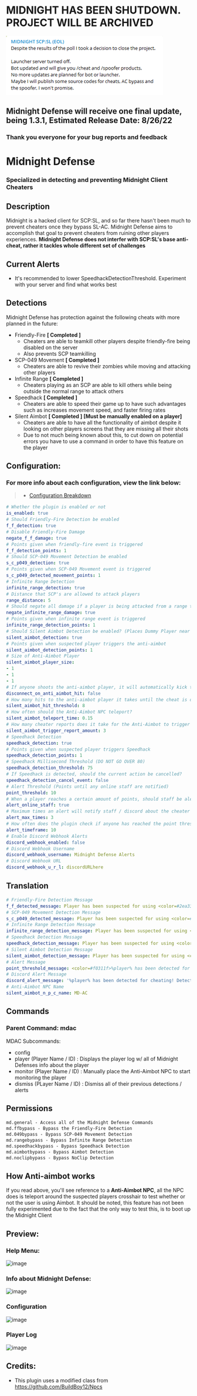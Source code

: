# MIDNIGHT HAS BEEN SHUTDOWN. PROJECT WILL BE ARCHIVED
![image](Images/shutdown.png)

## Midnight Defense will receive one final update, being 1.3.1, Estimated Release Date: 8/26/22
### Thank you everyone for your bug reports and feedback


# Midnight Defense
### Specialized in detecting and preventing Midnight Client Cheaters

## Description
Midnight is a hacked client for SCP:SL, and so far there hasn't been much to prevent cheaters once they bypass SL-AC. Midnight Defense aims to accomplish that goal to prevent cheaters from ruining other players experiences. **Midnight Defense does not interfer with SCP:SL's base anti-cheat, rather it tackles whole different set of challenges**

## Current Alerts
- It's recommended to lower SpeedhackDetectionThreshold. Experiment with your server and find what works best

## Detections
Midnight Defense has protection against the following cheats with more planned in the future:

- Friendly-Fire **[ Completed ]**
  - Cheaters are able to teamkill other players despite friendly-fire being disabled on the server
  - Also prevents SCP teamkilling
- SCP-049 Movement **[ Completed ]**
  - Cheaters are able to revive their zombies while moving and attacking other players
- Infinite Range **[ Completed ]**
  - Cheaters playing as an SCP are able to kill others while being outside the normal range to attack others
- Speedhack **[ Completed ]**
  - Cheaters are able to speed their game up to have such advantages such as increases movement speed, and faster firing rates
- Silent Aimbot **[ Completed ]** **[Must be manually enabled on a player]**
  - Cheaters are able to have all the functionality of aimbot despite it looking on other players screens that they are missing all their shots
  - Due to not much being known about this, to cut down on potential errors you have to use a command in order to have this feature on the player
  
## Configuration:

### For more info about each configuration, view the link below:
>- <a href="ConfigBreakdown.md#Configuration Breakdown">Configuration Breakdown</a>

```yml
# Whether the plugin is enabled or not
is_enabled: true
# Should Friendly-Fire Detection be enabled
f_f_detection: true
# Disable Friendly-Fire Damage
negate_f_f_damage: true
# Points given when friendly-fire event is triggered
f_f_detection_points: 1
# Should SCP-049 Movement Detection be enabled
s_c_p049_detection: true
# Points given when SCP-049 Movement event is triggered
s_c_p049_detected_movement_points: 1
# Infinite Range Detection
infinite_range_detection: true
# Distance that SCP's are allowed to attack players
range_distance: 5
# Should negate all damage if a player is being attacked from a range that is set outside of the range distance
negate_infinite_range_damage: true
# Points given when infinite range event is triggered
infinite_range_detection_points: 1
# Should Silent Aimbot Detection be enabled? (Places Dummy Player near the suspected players crosshair and teleports around every so often to detect if they are aimbotting)
silent_aimbot_detection: true
# Points given when suspected player triggers the anti-aimbot
silent_aimbot_detection_points: 1
# Size of Anti-Aimbot Player
silent_aimbot_player_size:
- 1
- 1
- 1
# If anyone shoots the anti-aimbot player, it will automatically kick them (Default : False)
disconnect_on_anti_aimbot_hit: false
# How many hits to the anti-aimbot player it takes until the cheat is detected
silent_aimbot_hit_threshold: 8
# How often should the Anti-Aimbot NPC teleport?
silent_aimbot_teleport_time: 0.15
# How many cheater reports does it take for the Anti-Aimbot to trigger on the suspected player
silent_aimbot_trigger_report_amount: 3
# Speedhack Detection
speedhack_detection: true
# Points given when suspected player triggers Speedhack
speedhack_detection_points: 1
# Speedhack Millisecond Threshold (DO NOT GO OVER 80)
speedhack_detection_threshold: 75
# If Speedhack is detected, should the current action be cancelled?
speedhack_detection_cancel_event: false
# Alert Threshold (Points until any online staff are notified)
point_threshold: 10
# When a player reaches a certain amount of points, should staff be alerted?
alert_online_staff: true
# Maximum times an alert will notify staff / discord about the cheater
alert_max_times: 3
# How often does the plugin check if anyone has reached the point threshold to alert staff
alert_timeframe: 10
# Enable Discord Webhook Alerts
discord_webhook_enabled: false
# Discord Webhook Username
discord_webhook_username: Midnight Defense Alerts
# Discord Webhook URL
discord_webhook_u_r_l: discordURLhere
```

## Translation
```yml
# Friendly-Fire Detection Message
f_f_detected_message: Player has been suspected for using <color=#2ea339>Friendly-Fire</color> despite it being disabled
# SCP-049 Movement Detection Message
s_c_p049_detected_message: Player has been suspected for using <color=#2ea339>SCP-049 Movement Cheats</color>
# Infinite Range Detection Message
infinite_range_detection_message: Player has been suspected for using <color=#2ea339>Infinite Range</color>
# Speedhack Detection Message
speedhack_detection_message: Player has been suspected for using <color=#2ea339>Speedhack</color>
# Silent Aimbot Detection Message
silent_aimbot_detection_message: Player has been suspected for using <color=#2ea339>Silent Aimbot</color>
# Alert Message
point_threshold_message: <color=#f0311f>%player% has been detected for cheating!</color>
# Discord Alert Message
discord_alert_message: '%player% has been detected for cheating! Detected Cheats [%cheats%]'
# Anti-Aimbot NPC Name
silent_aimbot_n_p_c_name: MD-AC
```

## Commands
### Parent Command: mdac
MDAC Subcommands:
- config
- player (Player Name / ID) : Displays the player log w/ all of Midnight Defenses info about the player
- monitor (Player Name / ID) : Manually place the Anti-Aimbot NPC to start monitoring the player
- dismiss (PLayer Name / ID) : Dismiss all of their previous detections / alerts

## Permissions
```
md.general - Access all of the Midnight Defense Commands
md.ffbypass - Bypass the Friendly-Fire Detection
md.049bypass - Bypass SCP-049 Movement Detection
md.rangebypass - Bypass Infinite Range Detection
md.speedhackbypass - Bypass Speedhack Detection
md.aimbotbypass - Bypass Aimbot Detection
md.noclipbypass - Bypass NoClip Detection
```

## How Anti-aimbot works
If you read above, you'll see reference to a **Anti-Aimbot NPC**, all the NPC does is teleport around the suspected players crosshair to test whether or not the user is using Aimbot. It should be noted, this feature has not been fully experimented due to the fact that the only way to test this, is to boot up the Midnight Client

## Preview:
### Help Menu:
![image](Images/helpMenu.png)
### Info about Midnight Defense:
![image](Images/info.png)
### Configuration
![image](Images/config.png)
### Player Log
![image](Images/playerLog.png)

## Credits:
- This plugin uses a modified class from https://github.com/BuildBoy12/Npcs
